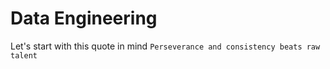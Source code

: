 # Data Engineering

Let's start with this quote in mind `Perseverance and consistency beats raw talent`
